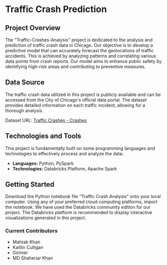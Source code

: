 # Traffic Crash Prediction

## Project Overview
The "Traffic-Crashes-Analysis" project is dedicated to the analysis and prediction of traffic crash data in Chicago. Our objective is to develop a predictive model that can accurately forecast the geolocations of traffic accidents. This is achieved by analyzing patterns and correlating various data points from crash reports. Our model aims to enhance public safety by identifying high-risk areas and contributing to preventive measures.

## Data Source
The traffic crash data utilized in this project is publicly available and can be accessed from the City of Chicago's official data portal. The dataset provides detailed information on each traffic incident, allowing for a thorough analysis.

Dataset URL: [Traffic Crashes - Crashes](https://data.cityofchicago.org/Transportation/Traffic-Crashes-Crashes/85ca-t3if/about_data)

## Technologies and Tools
This project is fundamentally built on some programming languages and technologies to effectively process and analyze the data:

- **Languages:** Python, PySpark
- **Technologies:** Databricks Platform, Apache Spark

## Getting Started
Download the Python notebook file "Traffic Crash Analysis" onto your local computer. Using any of your preferred cloud computing platforms, import the notebook. We have used the Databricks community edition for our project. The Databricks platform is recommended to display interactive visualizations generated in this project. 

### Current Contributors
- Mahtab Khan
- Kaitlin Culligan
- Girimer
- MD Shaheriar Khan
